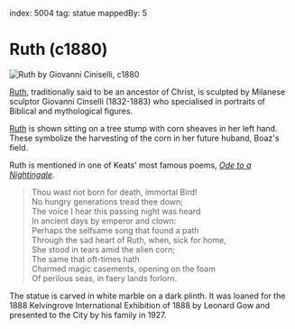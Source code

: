 index: 5004
tag: statue
mappedBy: 5

# Ruth (c1880)

![Ruth by Giovanni Ciniselli, c1880](images/ruth.jpg)

[Ruth][1], traditionally said to be an ancestor of Christ, is sculpted
by Milanese sculptor Giovanni Cinselli (1832-1883) who specialised in
portraits of Biblical and mythological figures.

[Ruth][1] is shown sitting on a tree stump with corn sheaves in her
left hand. These symbolize the harvesting of the corn in her future
huband, Boaz's field.

Ruth is mentioned in one of Keats' most famous poems, [_Ode to a
Nightingale_][2].

> Thou wast not born for death, immortal Bird!<br/>
No hungry generations tread thee down;<br/>
The voice I hear this passing night was heard<br/>
In ancient days by emperor and clown:<br/>
Perhaps the selfsame song that found a path<br/>
Through the sad heart of Ruth, when, sick for home,<br/>
She stood in tears amid the alien corn;<br/>
The same that oft-times hath<br/>
Charmed magic casements, opening on the foam<br/>
Of perilous seas, in faery lands forlorn.

The statue is carved in white marble on a dark plinth.  It was loaned
for the 1888 Kelvingrove International Exhibition of 1888 by Leonard
Gow and presented to the City by his family in 1927.

[1]: /wiki/Ruth_(biblical_figure)
[2]: http://www.online-literature.com/keats/479/
